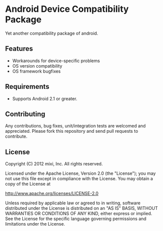 Android Device Compatibility Package
======

Yet another compatibility package of android.

Features
-------

* Workarounds for device-specific problems
* OS version compatibility
* OS framework bugfixes

Requirements
-------

* Supports Android 2.1 or greater.

Contributing
-------

Any contributions, bug fixes, unit/integration tests are welcomed and appreciated.
Please fork this repository and send pull requests to contribute.

License
-------

Copyright (C) 2012 mixi, Inc. All rights reserved.

Licensed under the Apache License, Version 2.0 (the "License");
you may not use this file except in compliance with the License.
You may obtain a copy of the License at

   http://www.apache.org/licenses/LICENSE-2.0

Unless required by applicable law or agreed to in writing, software
distributed under the License is distributed on an "AS IS" BASIS,
WITHOUT WARRANTIES OR CONDITIONS OF ANY KIND, either express or implied.
See the License for the specific language governing permissions and
limitations under the License.
